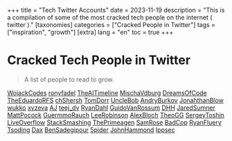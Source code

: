 +++
title = "Tech Twitter Accounts"
date = 2023-11-19
description = "This is a compilation of some of the most cracked tech people on the internet ( twitter )."
[taxonomies]
categories = ["Cracked People in Twitter"]
tags = ["inspiration", "growth"]
[extra]
lang = "en"
toc = true
+++
# Cracked Tech People in Twitter
> A list of people to read to grow.

[WojackCodes](https://x.com/wojakcodes)
[ronyfadel](https://x.com/ronyfadel)
[TheAITimeline](https://x.com/TheAITimeline)
[MischaVdburg](https://x.com/mischa_vdburg)
[DreamsOfCode](https://x.com/dreamsofcode_io)
[TheEduardoRFS](https://x.com/TheEduardoRFS)
[chShersh](https://x.com/ChShersh)
[TomDorr](https://x.com/tom_doerr)
[UncleBob](https://x.com/unclebobmartin)
[AndryBurkov](https://x.com/burkov)
[JonahthanBlow](https://x.com/Jonathan_Blow)
[wukko](https://x.com/uwukko)
[xyzeva](https://x.com/xyz3va)
[AJ](https://x.com/astuyve)
[teej_dv](https://x.com/teej_dv)
[RyanDahl](https://x.com/rough__sea)
[GuidoVanRossum](https://x.com/gvanrossum)
[DHH](https://x.com/dhh)
[JaredSumner](https://x.com/jarredsumner)
[MattPocock](https://x.com/mattpocockuk)
[GuermmoRauch](https://x.com/rauchg)
[LeeRobinson](https://x.com/leeerob)
[AlexBloch](https://x.com/_alexblokh)
[TheoGG](https://x.com/theo)
[SergeyToshin](https://x.com/_bagipro)
[LiveOverflow](https://x.com/LiveOverflow)
[StackSmashing](https://x.com/ghidraninja)
[ThePrimeagen](https://x.com/ThePrimeagen)
[SamRose](https://x.com/samwhoo)
[BadCop](https://x.com/badcop_)
[RyanFluery](https://x.com/ryanjfleury)
[Tsoding](https://x.com/tsoding)
[Dax](https://x.com/thdxr)
[BenSadegipour](https://x.com/NahamSec)
[5pider](https://x.com/C5pider)
[JohnHammond](https://x.com/_JohnHammond)
[Ippsec](https://x.com/ippsec)
